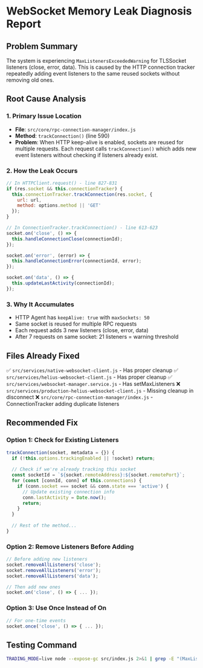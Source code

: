 # WebSocket Memory Leak Diagnosis Report

## Problem Summary
The system is experiencing `MaxListenersExceededWarning` for TLSSocket listeners (close, error, data). This is caused by the HTTP connection tracker repeatedly adding event listeners to the same reused sockets without removing old ones.

## Root Cause Analysis

### 1. **Primary Issue Location**
- **File**: `src/core/rpc-connection-manager/index.js`
- **Method**: `trackConnection()` (line 590)
- **Problem**: When HTTP keep-alive is enabled, sockets are reused for multiple requests. Each request calls `trackConnection()` which adds new event listeners without checking if listeners already exist.

### 2. **How the Leak Occurs**
```javascript
// In HTTPClient.request() - line 827-831
if (res.socket && this.connectionTracker) {
  this.connectionTracker.trackConnection(res.socket, {
    url: url,
    method: options.method || 'GET'
  });
}

// In ConnectionTracker.trackConnection() - line 613-623
socket.on('close', () => {
  this.handleConnectionClose(connectionId);
});

socket.on('error', (error) => {
  this.handleConnectionError(connectionId, error);
});

socket.on('data', () => {
  this.updateLastActivity(connectionId);
});
```

### 3. **Why It Accumulates**
- HTTP Agent has `keepAlive: true` with `maxSockets: 50`
- Same socket is reused for multiple RPC requests
- Each request adds 3 new listeners (close, error, data)
- After 7 requests on same socket: 21 listeners = warning threshold

## Files Already Fixed
✅ `src/services/native-websocket-client.js` - Has proper cleanup
✅ `src/services/helius-websocket-client.js` - Has proper cleanup
✅ `src/services/websocket-manager.service.js` - Has setMaxListeners
❌ `src/services/production-helius-websocket-client.js` - Missing cleanup in disconnect
❌ `src/core/rpc-connection-manager/index.js` - ConnectionTracker adding duplicate listeners

## Recommended Fix

### Option 1: Check for Existing Listeners
```javascript
trackConnection(socket, metadata = {}) {
  if (!this.options.trackingEnabled || !socket) return;
  
  // Check if we're already tracking this socket
  const socketId = `${socket.remoteAddress}:${socket.remotePort}`;
  for (const [connId, conn] of this.connections) {
    if (conn.socket === socket && conn.state === 'active') {
      // Update existing connection info
      conn.lastActivity = Date.now();
      return;
    }
  }
  
  // Rest of the method...
}
```

### Option 2: Remove Listeners Before Adding
```javascript
// Before adding new listeners
socket.removeAllListeners('close');
socket.removeAllListeners('error');
socket.removeAllListeners('data');

// Then add new ones
socket.on('close', () => { ... });
```

### Option 3: Use Once Instead of On
```javascript
// For one-time events
socket.once('close', () => { ... });
```

## Testing Command
```bash
TRADING_MODE=live node --expose-gc src/index.js 2>&1 | grep -E "(MaxListeners|close listeners|error listeners|data listeners)" | head -20
```